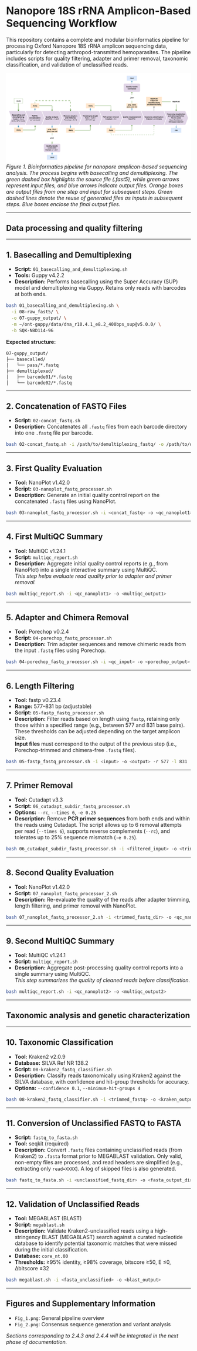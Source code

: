 # Nanopore 18S rRNA Amplicon-Based Sequencing Workflow

This repository contains a complete and modular bioinformatics pipeline for processing Oxford Nanopore 18S rRNA amplicon sequencing data, particularly for detecting arthropod-transmitted hemoparasites. The pipeline includes scripts for quality filtering, adapter and primer removal, taxonomic classification, and validation of unclassified reads.

![Workflow overview](./Fig_1.png)  
*Figure 1. Bioinformatics pipeline for nanopore amplicon-based sequencing analysis. The process begins with basecalling and demultiplexing. The green dashed box highlights the source file (.fast5), while green arrows represent input files, and blue arrows indicate output files. Orange boxes are output files from one step and input for subsequent steps. Green dashed lines denote the reuse of generated files as inputs in subsequent steps. Blue boxes enclose the final output files.*

---

## Data processing and quality filtering

---

## 1. Basecalling and Demultiplexing

- **Script:** `01_basecalling_and_demultiplexing.sh`  
- **Tools:** Guppy v4.2.2  
- **Description:** Performs basecalling using the Super Accuracy (SUP) model and demultiplexing via Guppy. Retains only reads with barcodes at both ends.

```bash
bash 01_basecalling_and_demultiplexing.sh \
  -i 08-raw_fast5/ \
  -o 07-guppy_output/ \
  -m ~/ont-guppy/data/dna_r10.4.1_e8.2_400bps_sup@v5.0.0/ \
  -b SQK-NBD114-96
```

**Expected structure:**
```
07-guppy_output/
├── basecalled/
│   └── pass/*.fastq
├── demultiplexed/
│   ├── barcode01/*.fastq
│   └── barcode02/*.fastq
```

---

## 2. Concatenation of FASTQ Files

- **Script:** `02-concat_fastq.sh`  
- **Description:** Concatenates all `.fastq` files from each barcode directory into one `.fastq` file per barcode.

```bash
bash 02-concat_fastq.sh -i /path/to/demultiplexing_fastq/ -o /path/to/output
```

---

## 3. First Quality Evaluation

- **Tool:** NanoPlot v1.42.0  
- **Script:** `03-nanoplot_fastq_processor.sh`  
- **Description:** Generate an initial quality control report on the concatenated `.fastq` files using NanoPlot.

```bash
bash 03-nanoplot_fastq_processor.sh -i <concat_fastq> -o <qc_nanoplot1>
```

---

## 4. First MultiQC Summary

- **Tool:** MultiQC v1.24.1  
- **Script:** `multiqc_report.sh`  
- **Description:** Aggregate initial quality control reports (e.g., from NanoPlot) into a single interactive summary using MultiQC.  
  *This step helps evaluate read quality prior to adapter and primer removal.*

```bash
bash multiqc_report.sh -i <qc_nanoplot1> -o <multiqc_output1>
```

---

## 5. Adapter and Chimera Removal

- **Tool:** Porechop v0.2.4  
- **Script:** `04-porechop_fastq_processor.sh`  
- **Description:** Trim adapter sequences and remove chimeric reads from the input `.fastq` files using Porechop.

```bash
bash 04-porechop_fastq_processor.sh -i <qc_input> -o <porechop_output>
```

---

## 6. Length Filtering

- **Tool:** fastp v0.23.4  
- **Range:** 577–831 bp (adjustable)  
- **Script:** `05-fastp_fastq_processor.sh`  
- **Description:** Filter reads based on length using `fastp`, retaining only those within a specified range (e.g., between 577 and 831 base pairs). These thresholds can be adjusted depending on the target amplicon size.  
  **Input files** must correspond to the output of the previous step (i.e., Porechop-trimmed and chimera-free `.fastq` files).

```bash
bash 05-fastp_fastq_processor.sh -i <input> -o <output> -r 577 -l 831
```

---

## 7. Primer Removal

- **Tool:** Cutadapt v3.3  
- **Script:** `06_cutadapt_subdir_fastq_processor.sh`  
- **Options:** `--rc`, `--times 6`, `-e 0.25`  
- **Description:** Remove **PCR primer sequences** from both ends and within the reads using Cutadapt. The script allows up to 6 removal attempts per read (`--times 6`), supports reverse complements (`--rc`), and tolerates up to 25% sequence mismatch (`-e 0.25`).

```bash
bash 06_cutadapt_subdir_fastq_processor.sh -i <filtered_input> -o <trimmed_output>
```

---

## 8. Second Quality Evaluation

- **Tool:** NanoPlot v1.42.0  
- **Script:** `07_nanoplot_fastq_processor_2.sh`  
- **Description:** Re-evaluate the quality of the reads after adapter trimming, length filtering, and primer removal with NanoPlot.

```bash
bash 07_nanoplot_fastq_processor_2.sh -i <trimmed_fastq_dir> -o <qc_nanoplot2>
```

---

## 9. Second MultiQC Summary

- **Tool:** MultiQC v1.24.1  
- **Script:** `multiqc_report.sh`  
- **Description:** Aggregate post-processing quality control reports into a single summary using MultiQC.  
  *This step summarizes the quality of cleaned reads before classification.*

```bash
bash multiqc_report.sh -i <qc_nanoplot2> -o <multiqc_output2>
```

---

## Taxonomic analysis and genetic characterization

---

## 10. Taxonomic Classification

- **Tool:** Kraken2 v2.0.9  
- **Database:** SILVA Ref NR 138.2  
- **Script:** `08-kraken2_fastq_classifier.sh`
- **Description:** Classify reads taxonomically using Kraken2 against the SILVA database, with confidence and hit-group thresholds for accuracy.  
- **Options:** `--confidence 0.1`, `--minimum-hit-groups 4`


```bash
bash 08-kraken2_fastq_classifier.sh -i <trimmed_fastq> -o <kraken_output> -d <kraken_db>
```

---

## 11. Conversion of Unclassified FASTQ to FASTA

- **Script:** `fastq_to_fasta.sh`  
- **Tool:** seqkit (required)  
- **Description:** Convert `.fastq` files containing unclassified reads (from Kraken2) to `.fasta` format prior to MEGABLAST validation. Only valid, non-empty files are processed, and read headers are simplified (e.g., extracting only `read=XXXX`). A log of skipped files is also generated.

```bash
bash fastq_to_fasta.sh -i <unclassified_fastq_dir> -o <fasta_output_dir>
```

---

## 12. Validation of Unclassified Reads

- **Tool:** MEGABLAST (BLAST)  
- **Script:** `megablast.sh`
- **Description:** Validate Kraken2-unclassified reads using a high-stringency BLAST (MEGABLAST) search against a curated nucleotide database to identify potential taxonomic matches that were missed during the initial classification.  
- **Database:** `core_nt.00`  
- **Thresholds:** ≥95% identity, ≥98% coverage, bitscore ≥50, E ≤0, Δbitscore ≥32

```bash
bash megablast.sh -i <fasta_unclassified> -o <blast_output>
```

---

## Figures and Supplementary Information

- `Fig_1.png`: General pipeline overview  
- `Fig_2.png`: Consensus sequence generation and variant analysis  

*Sections corresponding to 2.4.3 and 2.4.4 will be integrated in the next phase of documentation.*
